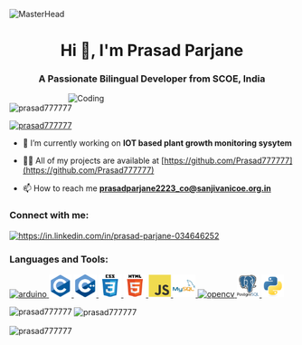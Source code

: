 ![MasterHead](https://media2.dev.to/dynamic/image/width=1000,height=420,fit=cover,gravity=auto,format=auto/https%3A%2F%2Fdev-to-uploads.s3.amazonaws.com%2Fuploads%2Farticles%2Fdrltzekgshzocy54061p.jpeg)
<h1 align="center">Hi 👋, I'm Prasad Parjane</h1>
<h3 align="center">A Passionate Bilingual Developer from SCOE, India</h3>
<img align="right" alt="Coding" width="400" src="https://miro.medium.com/v2/resize:fit:1400/format:webp/0*JFgm1wgpsbs9FKJn.gif">

<p align="left"> <img src="https://komarev.com/ghpvc/?username=prasad777777&label=Profile%20views&color=0e75b6&style=flat" alt="prasad777777" /> </p>

<p align="left"> <a href="https://github.com/ryo-ma/github-profile-trophy"><img src="https://github-profile-trophy.vercel.app/?username=prasad777777" alt="prasad777777" /></a> </p>

- 🔭 I’m currently working on **IOT based plant growth monitoring sysytem**

- 👨‍💻 All of my projects are available at [https://github.com/Prasad777777](https://github.com/Prasad777777)

- 📫 How to reach me **prasadparjane2223_co@sanjivanicoe.org.in**

<h3 align="left">Connect with me:</h3>
<p align="left">
<a href="https://linkedin.com/in/https://in.linkedin.com/in/prasad-parjane-034646252" target="blank"><img align="center" src="https://raw.githubusercontent.com/rahuldkjain/github-profile-readme-generator/master/src/images/icons/Social/linked-in-alt.svg" alt="https://in.linkedin.com/in/prasad-parjane-034646252" height="30" width="40" /></a>
</p>

<h3 align="left">Languages and Tools:</h3>
<p align="left"> <a href="https://www.arduino.cc/" target="_blank" rel="noreferrer"> <img src="https://cdn.worldvectorlogo.com/logos/arduino-1.svg" alt="arduino" width="40" height="40"/> </a> <a href="https://www.cprogramming.com/" target="_blank" rel="noreferrer"> <img src="https://raw.githubusercontent.com/devicons/devicon/master/icons/c/c-original.svg" alt="c" width="40" height="40"/> </a> <a href="https://www.w3schools.com/cpp/" target="_blank" rel="noreferrer"> <img src="https://raw.githubusercontent.com/devicons/devicon/master/icons/cplusplus/cplusplus-original.svg" alt="cplusplus" width="40" height="40"/> </a> <a href="https://www.w3schools.com/css/" target="_blank" rel="noreferrer"> <img src="https://raw.githubusercontent.com/devicons/devicon/master/icons/css3/css3-original-wordmark.svg" alt="css3" width="40" height="40"/> </a> <a href="https://www.w3.org/html/" target="_blank" rel="noreferrer"> <img src="https://raw.githubusercontent.com/devicons/devicon/master/icons/html5/html5-original-wordmark.svg" alt="html5" width="40" height="40"/> </a> <a href="https://developer.mozilla.org/en-US/docs/Web/JavaScript" target="_blank" rel="noreferrer"> <img src="https://raw.githubusercontent.com/devicons/devicon/master/icons/javascript/javascript-original.svg" alt="javascript" width="40" height="40"/> </a> <a href="https://www.mysql.com/" target="_blank" rel="noreferrer"> <img src="https://raw.githubusercontent.com/devicons/devicon/master/icons/mysql/mysql-original-wordmark.svg" alt="mysql" width="40" height="40"/> </a> <a href="https://opencv.org/" target="_blank" rel="noreferrer"> <img src="https://www.vectorlogo.zone/logos/opencv/opencv-icon.svg" alt="opencv" width="40" height="40"/> </a> <a href="https://www.postgresql.org" target="_blank" rel="noreferrer"> <img src="https://raw.githubusercontent.com/devicons/devicon/master/icons/postgresql/postgresql-original-wordmark.svg" alt="postgresql" width="40" height="40"/> </a> <a href="https://www.python.org" target="_blank" rel="noreferrer"> <img src="https://raw.githubusercontent.com/devicons/devicon/master/icons/python/python-original.svg" alt="python" width="40" height="40"/> </a> </p>

<p><img align="left" src="https://github-readme-stats.vercel.app/api/top-langs?username=prasad777777&show_icons=true&locale=en&layout=compact" alt="prasad777777" /></p>

<p>&nbsp;<img align="center" src="https://github-readme-stats.vercel.app/api?username=prasad777777&show_icons=true&locale=en" alt="prasad777777" /></p>

<p><img align="center" src="https://github-readme-streak-stats.herokuapp.com/?user=prasad777777&" alt="prasad777777" /></p>
